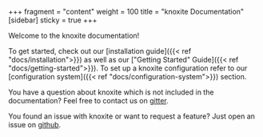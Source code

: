 +++
fragment = "content"
weight = 100
title = "knoxite Documentation"
[sidebar]
  sticky = true
+++

Welcome to the knoxite documentation!

To get started, check out our [installation guide]({{< ref "docs/installation">}})
as well as our ["Getting Started" Guide]({{< ref "docs/getting-started">}}).
To set up a knoxite configuration refer to our [configuration system]({{< ref
"docs/configuration-system">}}) section.

You have a question about knoxite which is not included in the documentation?
Feel free to contact us on [gitter](https://gitter.im/knoxite/chat).

You found an issue with knoxite or want to request a feature? Just open an issue
on [github](https://github.com/knoxite/knoxite/issues).
